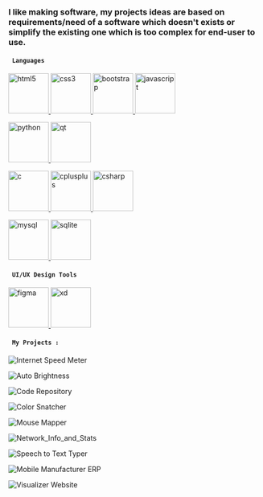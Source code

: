 
<h3>I like making software, my projects ideas are based on requirements/need of a software which doesn't exists or simplify the existing one which is too complex for end-user to use.</h3>

<h4 align="left"><code> Languages </code></h4>

<p align="left"> 
<a href="https://www.w3.org/html/" target="_blank" rel="noreferrer"> <img src="https://raw.githubusercontent.com/devicons/devicon/master/icons/html5/html5-original-wordmark.svg" alt="html5" width="80" height="80"/> </a><a href="https://www.w3schools.com/css/" target="_blank" rel="noreferrer"> <img src="https://raw.githubusercontent.com/devicons/devicon/master/icons/css3/css3-original-wordmark.svg" alt="css3" width="80" height="80"/> </a> <a href="https://getbootstrap.com" target="_blank" rel="noreferrer"> <img src="https://raw.githubusercontent.com/devicons/devicon/master/icons/bootstrap/bootstrap-plain-wordmark.svg" alt="bootstrap" width="80" height="80"/> </a><a href="https://developer.mozilla.org/en-US/docs/Web/JavaScript" target="_blank" rel="noreferrer"> <img src="https://raw.githubusercontent.com/devicons/devicon/master/icons/javascript/javascript-original.svg" alt="javascript" width="80" height="80"/> </a> 

<a href="https://www.python.org" target="_blank" rel="noreferrer"> <img src="https://raw.githubusercontent.com/devicons/devicon/master/icons/python/python-original.svg" alt="python" width="80" height="80"/> </a> <a href="https://www.qt.io/" target="_blank" rel="noreferrer"> <img src="https://upload.wikimedia.org/wikipedia/commons/0/0b/Qt_logo_2016.svg" alt="qt" width="80" height="80"/> </a>

<a href="https://www.cprogramming.com/" target="_blank" rel="noreferrer"> <img src="https://raw.githubusercontent.com/devicons/devicon/master/icons/c/c-original.svg" alt="c" width="80" height="80"/> </a> <a href="https://www.w3schools.com/cpp/" target="_blank" rel="noreferrer"> <img src="https://raw.githubusercontent.com/devicons/devicon/master/icons/cplusplus/cplusplus-original.svg" alt="cplusplus" width="80" height="80"/> </a> <a href="https://www.w3schools.com/cs/" target="_blank" rel="noreferrer"> <img src="https://raw.githubusercontent.com/devicons/devicon/master/icons/csharp/csharp-original.svg" alt="csharp" width="80" height="80"/> </a>

<a href="https://www.mysql.com/" target="_blank" rel="noreferrer"> <img src="https://raw.githubusercontent.com/devicons/devicon/master/icons/mysql/mysql-original-wordmark.svg" alt="mysql" width="80" height="80"/> </a> <a href="https://www.sqlite.org/" target="_blank" rel="noreferrer"> <img src="https://www.vectorlogo.zone/logos/sqlite/sqlite-icon.svg" alt="sqlite" width="80" height="80"/> </a> 

<h4><code> UI/UX Design Tools </code></h4>
<a href="https://www.figma.com/" target="_blank" rel="noreferrer"> <img src="https://www.vectorlogo.zone/logos/figma/figma-icon.svg" alt="figma" width="80" height="80"/> </a> <a href="https://www.adobe.com/products/xd.html" target="_blank" rel="noreferrer"> <img src="https://cdn.worldvectorlogo.com/logos/adobe-xd.svg" alt="xd" width="80" height="80"/> </a>


</p>

<h4><code> My Projects : </code></h4>

![Internet Speed Meter](https://github.com/ssbaraskar99/Internet_Speed_Meter/blob/main/Screenshots/1.PNG?raw=true)

![Auto Brightness](https://github.com/ssbaraskar99/Auto-Brightness/raw/main/Screenshots/Capture.PNG?raw=true)

![Code Repository](https://github.com/ssbaraskar99/Code_Repository_v1.0/raw/main/Screenshots/Capture.PNG?raw=true?raw=true)

![Color Snatcher](https://github.com/ssbaraskar99/Color-Snatcher/raw/main/Screenshots/1.PNG?raw=true)

![Mouse Mapper](https://github.com/ssbaraskar99/Mouse_Mapper/raw/main/Screenshots/1.png?raw=true)

![Network_Info_and_Stats](https://github.com/ssbaraskar99/Network_Info._and_Stats./raw/main/Screenshots/1.PNG?raw=true)

![Speech to Text Typer](https://github.com/ssbaraskar99/Speech_to_Text_Typer/raw/main/Screenshots/1.PNG?raw=true)

![Mobile Manufacturer ERP](https://raw.githubusercontent.com/ssbaraskar99/Mobile_Manufacturer_ERP_v1.0/main/Screenshot/1.PNG)

![Visualizer Website](https://github.com/ssbaraskar99/Visualizer_Website/raw/main/Screenshots/Capture.PNG?raw=true)
